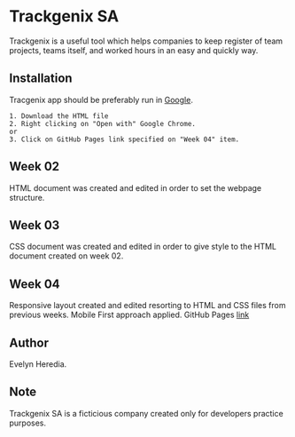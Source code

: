 # Trackgenix SA 
Trackgenix is a useful tool which helps companies to keep register of team projects, teams itself, and worked hours in an easy and quickly way.
## Installation
Tracgenix app should be preferably run in [Google](https://www.google.com.ar/?hl=es). 
```
1. Download the HTML file
2. Right clicking on "Open with" Google Chrome.
or
3. Click on GitHub Pages link specified on "Week 04" item.
```
## Week 02
HTML document was created and edited in order to set the webpage structure.
## Week 03
CSS document was created and edited in order to give style to the HTML document created on week 02.
## Week 04
Responsive layout created and edited resorting to HTML and CSS files from previous weeks. Mobile First approach applied.
GitHub Pages [link](https://evelyn-heredia.github.io/BaSP-M2022-Etapa-1/)
## Author
Evelyn Heredia.
## Note
Trackgenix SA is a ficticious company created only for developers practice purposes.
